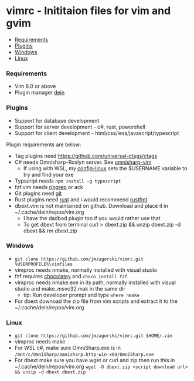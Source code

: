 # vimrc - Inititaion files for vim and gvim

* [Requirements](#requirements)
* [Plugins](#plugins)
* [Windows](#windows)
* [Linux](#linux)

### Requirements
- Vim 8.0 or above
- Plugin manager [dein](https://github.com/Shougo/dein.vim)

### Plugins
- Support for database development
- Support for server development - c#, rust, powershell
- Support for client development -  html/css/less/javascript/typescript

Plugin requirements are below:
- Tag plugins need https://github.com/universal-ctags/ctags
- C# needs Omnisharp-Roslyn server. See [omnisharp-vim](https://github.com/OmniSharp/omnisharp-vim)
  - If using with WSL, my [config-linux](https://github.com/jmzagorski/config-linux) sets the $USERNAME
  variable to try and find your exe
- Typscript needs `npm install -g typescript`
- fzf.vim needs [ripgrep](https://github.com/BurntSushi/ripgrep) or ack
- Git plugins need [git](https://git-scm.com/downloads)
- Rust plugins need [rust](https://www.rust-lang.org) and  i would recommend [rustfmt](https://github.com/rust-lang/rustfmt)
- dbext.vim is not maintained on github. Download and place it in ~/.cache/dein/repos/vim.org
  - I have the dadbod plugin too if you would rather use that
  - To get dbext from terminal curl <url> > dbext.zip && unzip dbext.zip -d dbext && rm dbext.zip

### Windows
- `git clone https://github.com/jmzagorski/vimrc.git %USERPROFILE%\vimfiles`
- vimproc needs nmake, normally installed with visual studio
- fzf requires [chocolatey](https://chocolatey.org) and `choco install fzf`.
- vimproc needs nmake.exe in its path, normally installed with visual studio and make_msvc32.mak in the same dir
  - tip: Run developer prompt and type `where nmake`
- For dbext downoad the zip file from vim scripts and extract it to the ~/.cache/dein/repos/vim.org

### Linux
- `git clone https://github.com/jmzagorski/vimrc.git $HOME/.vim`
- vimproc needs make
- For WSL c#, make sure OmniSharp.exe is in `/mnt/c/OmniSharp/omnisharp.http-win-x64/OmniSharp.exe`
- For dbext make sure you have wget or curl and zip then run this in ~/.cache/dein/repos/vim.org `wget -O dbext.zip <script download url> && unzip -d dbext dbext.zip`
